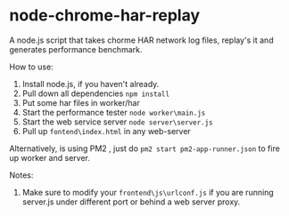 node-chrome-har-replay
======================

A node.js script that takes chorme HAR network log files, replay's it and generates performance benchmark.


How to use:

1.  Install node.js, if you haven't already. 
2.  Pull down all dependencies `npm install`
3.  Put some har files in worker/har
4.  Start the performance tester `node worker\main.js`
5.  Start the web service server `node server\server.js`
6.  Pull up `fontend\index.html` in any web-server

Alternatively, is using PM2 , just do `pm2 start pm2-app-runner.json` to fire up worker and server. 

Notes:

1.  Make sure to modify your `frontend\js\urlconf.js` if you are running server.js under different port or behind a web server proxy. 





